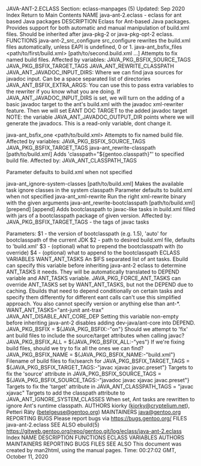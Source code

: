 JAVA-ANT-2.ECLASS
Section: eclass-manpages (5)
Updated: Sep 2020
Index Return to Main Contents
NAME
java-ant-2.eclass - eclass for ant based Java packages
DESCRIPTION
Eclass for Ant-based Java packages. Provides support for both automatic and manual manipulation of build.xml files. Should be inherited after java-pkg-2 or java-pkg-opt-2 eclass.
FUNCTIONS
java-ant-2_src_configure
src_configure rewrites the build.xml files automatically, unless EAPI is undefined, 0 or 1.
java-ant_bsfix_files <path/to/first/build.xml> [path/to/second.build.xml ...]
Attempts to fix named build files.
Affected by variables:
JAVA_PKG_BSFIX_SOURCE_TAGS
JAVA_PKG_BSFIX_TARGET_TAGS
JAVA_ANT_REWRITE_CLASSPATH
JAVA_ANT_JAVADOC_INPUT_DIRS: Where we can find java sources for javadoc
                               input. Can be a space separated list of
                               directories
JAVA_ANT_BSFIX_EXTRA_ARGS: You can use this to pass extra variables to the
                           rewriter if you know what you are doing.
If JAVA_ANT_JAVADOC_INPUT_DIRS is set, we will turn on the adding of a basic javadoc target to the ant's build.xml with the javadoc xml-rewriter feature. Then we will set EANT DOC TARGET to the added javadoc target NOTE: the variable JAVA_ANT_JAVADOC_OUTPUT_DIR points where we will
      generate the javadocs. This is a read-only variable, dont change it.

java-ant_bsfix_one <path/to/build.xml>
Attempts to fix named build file.
Affected by variables:
JAVA_PKG_BSFIX_SOURCE_TAGS
JAVA_PKG_BSFIX_TARGET_TAGS
java-ant_rewrite-classpath [path/to/build.xml]
Adds 'classpath="${gentoo.classpath}"' to specified build file.
Affected by: JAVA_ANT_CLASSPATH_TAGS

Parameter defaults to build.xml when not specified

java-ant_ignore-system-classes [path/to/build.xml]
Makes the available task ignore classes in the system classpath Parameter defaults to build.xml when not specified
java-ant_xml-rewrite <xml rewriter arguments>
Run the right xml-rewrite binary with the given arguments
java-ant_rewrite-bootclasspath <version> [path/to/build.xml] [prepend] [append]
Adds bootclasspath to javac-like tasks in build.xml filled with jars of a bootclasspath package of given version.
Affected by:
JAVA_PKG_BSFIX_TARGET_TAGS - the tags of javac tasks

Parameters:
$1 - the version of bootclasspath (e.g. 1.5), 'auto' for bootclasspath
     of the current JDK
$2 - path to desired build.xml file, defaults to 'build.xml'
$3 - (optional) what to prepend the bootclasspath with (to override)
$4 - (optional) what to append to the bootclasspath
ECLASS VARIABLES
WANT_ANT_TASKS
An $IFS separated list of ant tasks. Ebuild can specify this variable before inheriting java-ant-2 eclass to determine ANT_TASKS it needs. They will be automatically translated to DEPEND variable and ANT_TASKS variable. JAVA_PKG_FORCE_ANT_TASKS can override ANT_TASKS set by WANT_ANT_TASKS, but not the DEPEND due to caching. Ebuilds that need to depend conditionally on certain tasks and specify them differently for different eant calls can't use this simplified approach. You also cannot specify version or anything else than ant-*.
WANT_ANT_TASKS="ant-junit ant-trax"
JAVA_ANT_DISABLE_ANT_CORE_DEP
Setting this variable non-empty before inheriting java-ant-2 disables adding dev-java/ant-core into DEPEND.
JAVA_PKG_BSFIX = ${JAVA_PKG_BSFIX:-"on"}
Should we attempt to 'fix' ant build files to include the source/target attributes when calling javac?
JAVA_PKG_BSFIX_ALL = ${JAVA_PKG_BSFIX_ALL:-"yes"}
If we're fixing build files, should we try to fix all the ones we can find?
JAVA_PKG_BSFIX_NAME = ${JAVA_PKG_BSFIX_NAME:-"build.xml"}
Filename of build files to fix/search for
JAVA_PKG_BSFIX_TARGET_TAGS = ${JAVA_PKG_BSFIX_TARGET_TAGS:-"javac xjavac javac.preset"}
Targets to fix the 'source' attribute in
JAVA_PKG_BSFIX_SOURCE_TAGS = ${JAVA_PKG_BSFIX_SOURCE_TAGS:-"javadoc javac xjavac javac.preset"}
Targets to fix the 'target' attribute in
JAVA_ANT_CLASSPATH_TAGS = "javac xjavac"
Targets to add the classpath attribute to
JAVA_ANT_IGNORE_SYSTEM_CLASSES
When set, <available> Ant tasks are rewritten to ignore Ant's runtime classpath.
AUTHORS
kiorky (kiorky@cryptelium.net), Petteri Räty (betelgeuse@gentoo.org)
MAINTAINERS
java@gentoo.org
REPORTING BUGS
Please report bugs via https://bugs.gentoo.org/
FILES
java-ant-2.eclass
SEE ALSO
ebuild(5)
https://gitweb.gentoo.org/repo/gentoo.git/log/eclass/java-ant-2.eclass
Index
NAME
DESCRIPTION
FUNCTIONS
ECLASS VARIABLES
AUTHORS
MAINTAINERS
REPORTING BUGS
FILES
SEE ALSO
This document was created by man2html, using the manual pages.
Time: 00:27:02 GMT, October 11, 2020